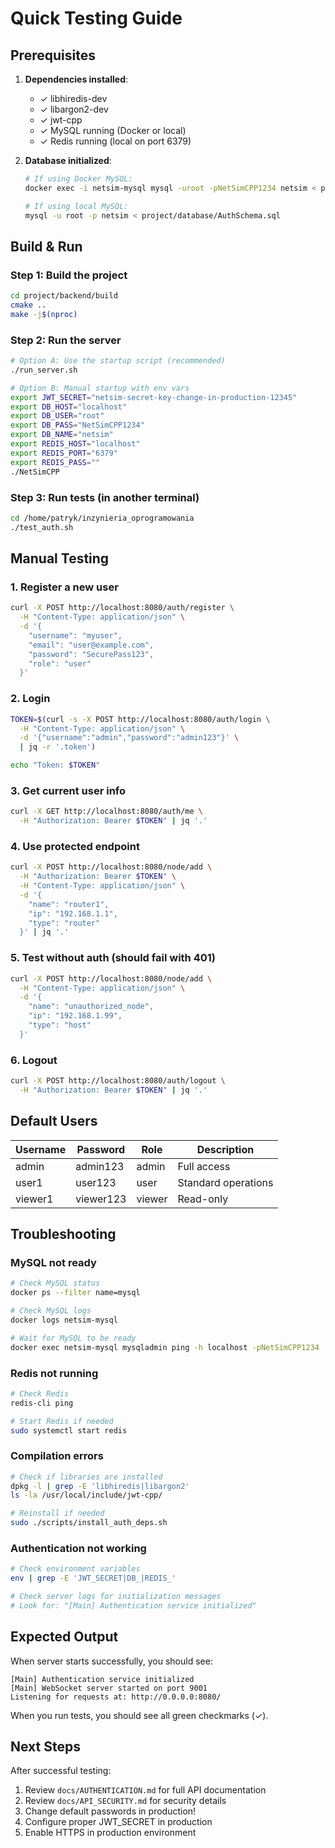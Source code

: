 # Quick Testing Guide

## Prerequisites

1. **Dependencies installed**:
   - ✓ libhiredis-dev
   - ✓ libargon2-dev  
   - ✓ jwt-cpp
   - ✓ MySQL running (Docker or local)
   - ✓ Redis running (local on port 6379)

2. **Database initialized**:
   ```bash
   # If using Docker MySQL:
   docker exec -i netsim-mysql mysql -uroot -pNetSimCPP1234 netsim < project/database/AuthSchema.sql
   
   # If using local MySQL:
   mysql -u root -p netsim < project/database/AuthSchema.sql
   ```

## Build & Run

### Step 1: Build the project
```bash
cd project/backend/build
cmake ..
make -j$(nproc)
```

### Step 2: Run the server
```bash
# Option A: Use the startup script (recommended)
./run_server.sh

# Option B: Manual startup with env vars
export JWT_SECRET="netsim-secret-key-change-in-production-12345"
export DB_HOST="localhost"
export DB_USER="root"
export DB_PASS="NetSimCPP1234"
export DB_NAME="netsim"
export REDIS_HOST="localhost"
export REDIS_PORT="6379"
export REDIS_PASS=""
./NetSimCPP
```

### Step 3: Run tests (in another terminal)
```bash
cd /home/patryk/inzynieria_oprogramowania
./test_auth.sh
```

## Manual Testing

### 1. Register a new user
```bash
curl -X POST http://localhost:8080/auth/register \
  -H "Content-Type: application/json" \
  -d '{
    "username": "myuser",
    "email": "user@example.com",
    "password": "SecurePass123",
    "role": "user"
  }'
```

### 2. Login
```bash
TOKEN=$(curl -s -X POST http://localhost:8080/auth/login \
  -H "Content-Type: application/json" \
  -d '{"username":"admin","password":"admin123"}' \
  | jq -r '.token')

echo "Token: $TOKEN"
```

### 3. Get current user info
```bash
curl -X GET http://localhost:8080/auth/me \
  -H "Authorization: Bearer $TOKEN" | jq '.'
```

### 4. Use protected endpoint
```bash
curl -X POST http://localhost:8080/node/add \
  -H "Authorization: Bearer $TOKEN" \
  -H "Content-Type: application/json" \
  -d '{
    "name": "router1",
    "ip": "192.168.1.1",
    "type": "router"
  }' | jq '.'
```

### 5. Test without auth (should fail with 401)
```bash
curl -X POST http://localhost:8080/node/add \
  -H "Content-Type: application/json" \
  -d '{
    "name": "unauthorized_node",
    "ip": "192.168.1.99",
    "type": "host"
  }'
```

### 6. Logout
```bash
curl -X POST http://localhost:8080/auth/logout \
  -H "Authorization: Bearer $TOKEN" | jq '.'
```

## Default Users

| Username | Password | Role | Description |
|----------|----------|------|-------------|
| admin | admin123 | admin | Full access |
| user1 | user123 | user | Standard operations |
| viewer1 | viewer123 | viewer | Read-only |

## Troubleshooting

### MySQL not ready
```bash
# Check MySQL status
docker ps --filter name=mysql

# Check MySQL logs
docker logs netsim-mysql

# Wait for MySQL to be ready
docker exec netsim-mysql mysqladmin ping -h localhost -pNetSimCPP1234
```

### Redis not running
```bash
# Check Redis
redis-cli ping

# Start Redis if needed
sudo systemctl start redis
```

### Compilation errors
```bash
# Check if libraries are installed
dpkg -l | grep -E 'libhiredis|libargon2'
ls -la /usr/local/include/jwt-cpp/

# Reinstall if needed
sudo ./scripts/install_auth_deps.sh
```

### Authentication not working
```bash
# Check environment variables
env | grep -E 'JWT_SECRET|DB_|REDIS_'

# Check server logs for initialization messages
# Look for: "[Main] Authentication service initialized"
```

## Expected Output

When server starts successfully, you should see:
```
[Main] Authentication service initialized
[Main] WebSocket server started on port 9001
Listening for requests at: http://0.0.0.0:8080/
```

When you run tests, you should see all green checkmarks (✓).

## Next Steps

After successful testing:
1. Review `docs/AUTHENTICATION.md` for full API documentation
2. Review `docs/API_SECURITY.md` for security details
3. Change default passwords in production!
4. Configure proper JWT_SECRET in production
5. Enable HTTPS in production environment
